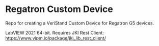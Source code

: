# Regatron Custom Device
 Repo for creating a VeriStand Custom Device for Regatron G5 devices.

LabVIEW 2021 64-bit.
Requires JKI Rest Client: https://www.vipm.io/package/jki_lib_rest_client/
